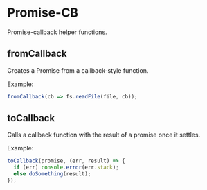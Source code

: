 # Promise-CB

Promise-callback helper functions.


## fromCallback
Creates a Promise from a callback-style function.

Example:
```js
fromCallback(cb => fs.readFile(file, cb));
```


## toCallback
Calls a callback function with the result of a promise once it settles.

Example:
```js
toCallback(promise, (err, result) => {
  if (err) console.error(err.stack);
  else doSomething(result);
});
```
